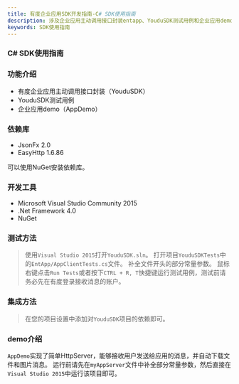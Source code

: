 ```yaml
---
title: 有度企业应用SDK开发指南-C# SDK使用指南
description: 涉及企业应用主动调用接口封装entapp、YouduSDK测试用例和企业应用demo。
keywords: SDK使用指南
---
```


### C# SDK使用指南

### 功能介绍

- 有度企业应用主动调用接口封装（YouduSDK）
- YouduSDK测试用例
- 企业应用demo（AppDemo）

### 依赖库

- JsonFx 2.0
- EasyHttp 1.6.86

可以使用NuGet安装依赖库。

### 开发工具

- Microsoft Visual Studio Community 2015
- .Net Framework 4.0
- NuGet

### 测试方法

> 使用`Visual Studio 2015`打开`YouduSDK.sln`。
> 打开项目`YouduSDKTests`中的`EntApp/AppClientTests.cs`文件。
> 补全文件开头的部分常量参数。
> 鼠标右键点击`Run Tests`或者按下`CTRL + R, T`快捷键运行测试用例，测试前请务必先在有度登录接收消息的账户。

### 集成方法

> 在您的项目设置中添加对`YouduSDK`项目的依赖即可。

### demo介绍

`AppDemo`实现了简单HttpServer，能够接收用户发送给应用的消息，并自动下载文件和图片消息。
运行前请先在`myAppServer`文件中补全部分常量参数，然后直接在`Visual Studio 2015`中运行该项目即可。